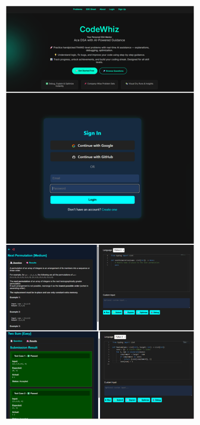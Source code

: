 ![Screenshot](Screenshot/Screenshot%202025-06-26%20094505.png)
![Screenshot](Screenshot/Screenshot%202025-06-26%20094634.png)
![Screenshot](Screenshot/Screenshot%202025-06-26%20094759.png)
![Screenshot](Screenshot/Screenshot%202025-06-26%20100435.png)


